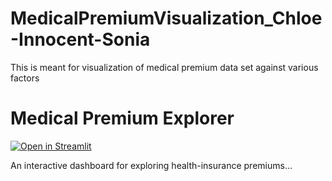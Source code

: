 # MedicalPremiumVisualization_Chloe-Innocent-Sonia
This is meant for visualization of medical premium data set against various factors 

# Medical Premium Explorer

[![Open in Streamlit](https://static.streamlit.io/badges/streamlit_badge_black_white.svg)](https://share.streamlit.io/imaduhu1/MedicalPremiumVisualization_Chloe-Innocent-Sonia/main/streamlit_app.py)

An interactive dashboard for exploring health-insurance premiums…


